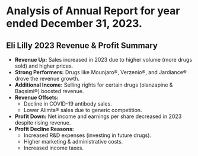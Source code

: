 # Analysis of Annual Report for year ended December 31, 2023.

## Eli Lilly 2023 Revenue & Profit Summary

* **Revenue Up:** Sales increased in 2023 due to higher volume (more drugs sold) and higher prices.
* **Strong Performers:** Drugs like Mounjaro®, Verzenio®, and Jardiance® drove the revenue growth.
* **Additional Income:** Selling rights for certain drugs (olanzapine & Baqsimi®) boosted revenue. 
* **Revenue Offsets:** 
    * Decline in COVID-19 antibody sales.
    * Lower Alimta® sales due to generic competition. 
* **Profit Down:** Net income and earnings per share decreased in 2023 despite rising revenue.
* **Profit Decline Reasons:**
    * Increased R&D expenses (investing in future drugs).
    * Higher marketing & administrative costs.
    * Increased income taxes.

